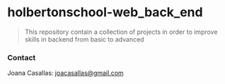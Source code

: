 # holbertonschool-web_back_end

> This repository contain a collection of projects in order to improve skills in backend from basic to advanced

### Contact
Joana Casallas: joacasallas@gmail.com
